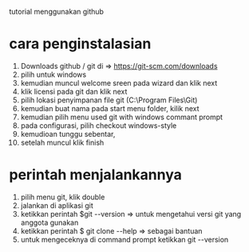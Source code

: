tutorial menggunakan github 

# cara penginstalasian

1. Downloads github / git di => https://git-scm.com/downloads
2. pilih untuk windows
3. kemudian muncul welcome sreen pada wizard dan klik next
4. klik licensi pada git dan klik next
5. pilih lokasi penyimpanan file git (C:\Program Files\Git)
6. kemudian buat nama pada start menu folder, kilik next
7. kemudian pilih menu used git with windows commant prompt
8. pada configurasi, pilih checkout windows-style
9. kemudioan tunggu sebentar, 
10. setelah muncul klik finish

# perintah menjalankannya

1. pilih menu git, klik double
2. jalankan di aplikasi git 
3. ketikkan perintah $git --version  => untuk mengetahui versi git yang anggota gunakan
4. ketikkan perintah $ git clone --help => sebagai bantuan
5. untuk mengeceknya di command prompt ketikkan git --version


